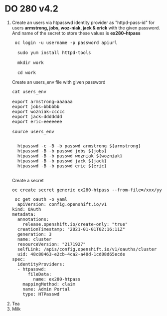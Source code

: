 # DO 280 v4.2

<ol>
  <li>Create an users via htpasswd identity provider as "httpd-pass-id" for users <b>armstrong, jobs, woz-niak, jack & erick</b> with the given password. And name of the secret to store these values is <b>ex280-htpass</b></li>
  <pre> oc login -u username -p password apiurl </br>
  sudo yum install httpd-tools </br>
  mkdir work</br>
  cd work</br></pre>
  <p> Create an users_env file with given password</p>
  <pre>cat users_env</br>
export armstrong=aaaaaa
export jobs=bbbbbb
export wozniak=ccccc
export jack=ddddddd
export eric=eeeeeee</br>
source users_env
  </pre>
  <pre>
  htpasswd -c -B -b passwd armstrong ${armstrong}
  htpasswd -B -b passwd jobs ${jobs}
  htpasswd -B -b passwd wozniak ${wozniak}
  htpasswd -B -b passwd jack ${jack}
  htpasswd -B -b passwd eric ${eric}
  </pre>
  <p>Create a secret</p>
  <pre>oc create secret generic ex280-htpass --from-file=/xxx/yyy/passwd -n openshift-config</pre>
  <pre> oc get oauth -o yaml
  apiVersion: config.openshift.io/v1
kind: OAuth
metadata:
  annotations:
    release.openshift.io/create-only: "true"
  creationTimestamp: "2021-01-01T02:16:11Z"
  generation: 3
  name: cluster
  resourceVersion: "2171927"
  selfLink: /apis/config.openshift.io/v1/oauths/cluster
  uid: 48c88463-e2cb-4ca2-a40d-1cd88d65ecde
spec:
  identityProviders:
  - htpasswd:
      fileData:
        name: ex280-htpass
    mappingMethod: claim
    name: Admin Portal
    type: HTPasswd
</pre>
  <li>Tea</li>
  <li>Milk</li>
</ol> 
